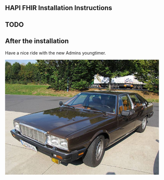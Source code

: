 ## HAPI FHIR Installation Instructions 

## TODO



## After the installation

Have a nice ride with the new Admins youngtimer.

![FINAL](assets/install-screen-final.jpg)

